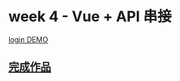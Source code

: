 # week 4 - Vue + API 串接

[login DEMO](https://codepen.io/andytran/pen/GpyKLM)

## [**完成作品**](https://gn00678465.github.io/JavaScriptMainMission/week4_Vue+API/)